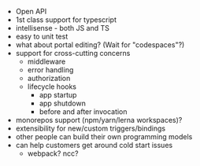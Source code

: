 - Open API
- 1st class support for typescript
- intellisense - both JS and TS
- easy to unit test
- what about portal editing? (Wait for "codespaces"?)
- support for cross-cutting concerns
    - middleware
    - error handling
    - authorization
    - lifecycle hooks
        - app startup
        - app shutdown
        - before and after invocation
- monorepos support (npm/yarn/lerna workspaces)?
- extensibility for new/custom triggers/bindings
- other people can build their own programming models
- can help customers get around cold start issues
    - webpack? ncc?